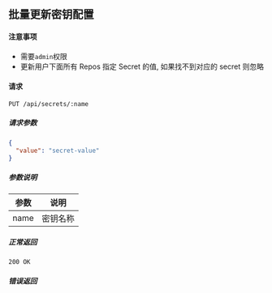 ## 批量更新密钥配置

#### 注意事项

- 需要`admin`权限
- 更新用户下面所有 Repos 指定 Secret 的值, 如果找不到对应的 secret 则忽略

#### 请求

```
PUT /api/secrets/:name
```

##### 请求参数

```json
{
  "value": "secret-value"
}
```

##### 参数说明

|参数|说明|
|---|---|
|name|密钥名称|

##### 正常返回

```
200 OK
```

##### 错误返回
